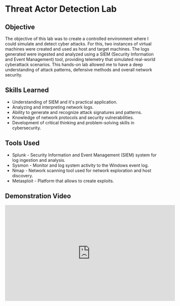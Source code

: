 # Threat Actor Detection Lab

## Objective

The objective of this lab was to create a controlled environment where I could simulate and detect cyber attacks. For this, two instances of virtual machines were created and used as host and target machines. The logs generated were ingested and analyzed using a SIEM (Security Information and Event Management) tool, providing telemetry that simulated real-world cyberattack scenarios. This hands-on lab allowed me to have a deep understanding of attack patterns, defensive methods and overall network security.

## Skills Learned

- Understanding of SIEM and it's practical application.
- Analyzing and interpreting network logs.
- Ability to generate and recognize attack signatures and patterns.
- Knowledge of network protocols and security vulnerabilities.
- Development of critical thinking and problem-solving skills in cybersecurity.

## Tools Used

- Splunk - Security Information and Event Management (SIEM) system for log ingestion and analysis.
- Sysmon - Monitor and log system activity to the Windows event log.
- Nmap - Network scanning tool used for network exploration and host discovery.
- Metasploit - Platform that allows to create exploits.

## Demonstration Video

<iframe width="560" height="315" src="https://www.youtube.com/embed/RWE0wywoazo?si=CsxMfD73GjA_1Kbg" title="YouTube video player" frameborder="0" allow="accelerometer; autoplay; clipboard-write; encrypted-media; gyroscope; picture-in-picture; web-share" allowfullscreen></iframe>





